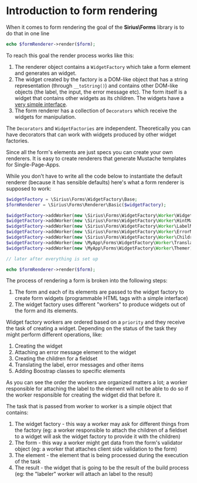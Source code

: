 # Introduction to form rendering

When it comes to form rendering the goal of the **Sirius\Forms** library is to do that in one line

```php
echo $formRenderer->render($form);
```

To reach this goal the render process works like this:

1. The renderer object contains a `WidgetFactory` which take a form element and generates an widget.
2. The widget created by the factory is a DOM-like object that has a string representation (through `__toString()`) and contains other DOM-like objects (the label, the input, the error message etc). The form itself is a widget that contains other widgets as its children. The widgets have a [very simple interface](../10_API/Widget.md).
3. The form renderer has a collection of `Decorators` which receive the widgets for manipulation.

The `Decorators` and `WidgetFactories` are independent. Theoretically you can have decorators that can work with widgets produced by other widget factories.

Since all the form's elements are just specs you can create your own renderers. It is easy to create renderers that generate Mustache templates for Single-Page-Apps.

While you don't have to write all the code below to instantiate the default renderer (because it has sensible defaults) here's what a form renderer is supposed to work:

```php
$widgetFactory = \Sirius\Forms\WidgetFactory\Base;
$formRenderer = \Sirius\Forms\Renderer\Basic($widgetFactory);

$widgetFactory->addWorker(new \Sirius\Forms\WidgetFactory\Worker\WidgetMaker); // this is done by default
$widgetFactory->addWorker(new \Sirius\Forms\WidgetFactory\Worker\HintMaker); // this is done by default
$widgetFactory->addWorker(new \Sirius\Forms\WidgetFactory\Worker\LabelMaker); // this is done by default
$widgetFactory->addWorker(new \Sirius\Forms\WidgetFactory\Worker\ErrorMaker); // this is done by default
$widgetFactory->addWorker(new \Sirius\Forms\WidgetFactory\Worker\ChildrenComposer); // this is done by default
$widgetFactory->addWorker(new \MyApp\Forms\WidgetFactory\Worker\Translator);
$widgetFactory->addWorker(new \MyApp\Forms\WidgetFactory\Worker\Themer);

// later after everything is set up

echo $formRenderer->render($form);
```

The process of rendering a form is broken into the following steps:

1. The form and each of its elements are passed to the widget factory to create form widgets (programmable HTML tags with a simple interface)
2. The widget factory uses different "workers" to produce widgets out of the form and its elements.

Widget factory workers are ordered based on a `priority` and they receive the task of creating a widget. Depending on the status of the task they might perform different operations, like:

1. Creating the widget
2. Attaching an error message element to the widget
3. Creating the children for a fieldset
4. Translating the label, error messages and other items
5. Adding Boostrap classes to specific elements

As you can see the order the workers are organized matters a lot; a worker responsible for attaching the label to the element will not be able to do so if the worker responsible for creating the widget did that before it.

The task that is passed from worker to worker is a simple object that contains:

1. The widget factory - this way a worker may ask for different things from the factory (eg: a worker responsible to attach the children of a fieldset to a widget will ask the widget factory to provide it with the children)
2. The form - this way a worker might get data from the form's validator object (eg: a worker that attaches client side validation to the form)
3. The element - the element that is being processed during the execution of the task
4. The result - the widget that is going to be the result of the build process (eg: the "labeler" worker will attach an label to the result)
